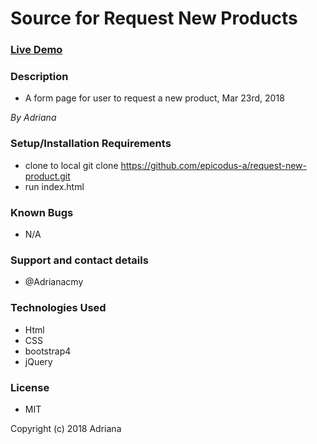 # Source for Request New Products

### [Live Demo](https://epicodus-a.github.io/request-new-product/)

### Description
- A form page for user to request a new product, Mar 23rd, 2018
 
_By Adriana_


### Setup/Installation Requirements

- clone to local git clone https://github.com/epicodus-a/request-new-product.git
- run index.html 

### Known Bugs
- N/A

### Support and contact details

- @Adrianacmy

### Technologies Used
- Html
- CSS
- bootstrap4
- jQuery

### License
- MIT

Copyright (c) 2018 Adriana